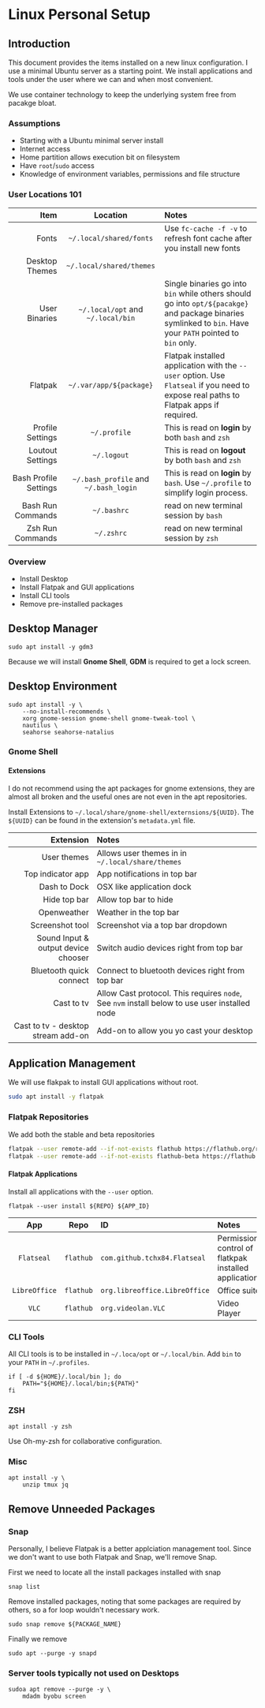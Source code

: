 # Linux Personal Setup

## Introduction

This document provides the items installed on a new linux configuration. I use a minimal Ubuntu server as a starting point. We install applications and tools under the user where we can and when most convenient.

We use container technology to keep the underlying system free from pacakge bloat.

### Assumptions
- Starting with a Ubuntu minimal server install
- Internet access
- Home partition allows execution bit on filesystem
- Have `root`/`sudo` access
- Knowledge of environment variables, permissions and file structure

### User Locations 101

| Item | Location | Notes |
|---:|:---:|:---|
| Fonts | `~/.local/shared/fonts` | Use `fc-cache -f -v` to refresh font cache after you install new fonts |
| Desktop Themes | `~/.local/shared/themes` |  |
| User Binaries | `~/.local/opt` and `~/.local/bin` | Single binaries go into `bin` while others should go into `opt/${pacakge}` and package binaries symlinked to `bin`. Have your `PATH` pointed to `bin` only. |
| Flatpak | `~/.var/app/${package}` | Flatpak installed application with the `--user` option. Use `Flatseal` if you need to expose real paths to Flatpak apps if required. |
| Profile Settings | `~/.profile` | This is read on **login** by both `bash` and `zsh` |
| Loutout Settings | `~/.logout` | This is read on **logout** by both `bash` and `zsh` |
| Bash Profile Settings | `~/.bash_profile` and `~/.bash_login` | This is read on **login** by `bash`. Use `~/.profile` to simplify login process. |
| Bash Run Commands | `~/.bashrc` | read on new terminal session by `bash` |
| Zsh Run Commands | `~/.zshrc` | read on new terminal session by `zsh` |

### Overview

- Install Desktop
- Install Flatpak and GUI applications
- Install CLI tools
- Remove pre-installed packages

## Desktop Manager

```
sudo apt install -y gdm3
```

Because we will install **Gnome Shell**, **GDM** is required to get a lock screen.

## Desktop Environment

```
sudo apt install -y \
    --no-install-recommends \
    xorg gnome-session gnome-shell gnome-tweak-tool \
    nautilus \
    seahorse seahorse-natalius
```

### Gnome Shell 

#### Extensions

I do not recommend using the apt packages for gnome extensions, they are almost all broken and the useful ones are not even in the apt repositories.

Install Extensions to `~/.local/share/gnome-shell/externsions/${UUID}`. The `${UUID}` can be found in the extension's `metadata.yml` file.

| Extension | Notes |
|---:|:---|
| User themes | Allows user themes in in `~/.local/share/themes` |
| Top indicator app | App notifications in top bar |
| Dash to Dock | OSX like application dock |
| Hide top bar | Allow top bar to hide |
| Openweather | Weather in the top bar |
| Screenshot tool | Screenshot via a top bar dropdown |
| Sound Input & output device chooser | Switch audio devices right from top bar |
| Bluetooth quick connect | Connect to bluetooth devices right from top bar |
| Cast to tv | Allow Cast protocol. This requires `node`, See `nvm` install below to use user installed node |
| Cast to tv - desktop stream add-on | Add-on to allow you yo cast your desktop |

## Application Management

We will use flakpak to install GUI applications without root.

```bash
sudo apt install -y flatpak
```

### Flatpak Repositories

We add both the stable and beta repositories

```bash
flatpak --user remote-add --if-not-exists flathub https://flathub.org/repo/flathub.flatpakrepo
flatpak --user remote-add --if-not-exists flathub-beta https://flathub.org/beta-repo/flathub-beta.flatpakrepo
```

#### Flatpak Applications

Install all applications with the `--user` option.

```
flatpak --user install ${REPO} ${APP_ID}
```

| App | Repo | ID | Notes |
|:---:|:---:|:---|:---|
| `Flatseal` | `flathub` | `com.github.tchx84.Flatseal` | Permission control of flatkpak installed applications |
| `LibreOffice` | `flathub` | `org.libreoffice.LibreOffice` | Office suite |
| `VLC` | `flathub` | `org.videolan.VLC` | Video Player |

### CLI Tools

All CLI tools is to be installed in `~/.loca/opt` or `~/.local/bin`. Add `bin` to your `PATH` in `~/.profiles`.

```
if [ -d ${HOME}/.local/bin ]; do
    PATH="${HOME}/.local/bin;${PATH}"
fi
```

### ZSH

```
apt install -y zsh
```

Use Oh-my-zsh for collaborative configuration.

### Misc

```
apt install -y \
    unzip tmux jq
```

## Remove Unneeded Packages

### Snap

Personally, I believe Flatpak is a better applciation management tool. Since we don't want to use both Flatpak and Snap, we'll remove Snap.

First we need to locate all the install packages installed with snap
```
snap list
```

Remove installed packages, noting that some packages are required by others, so a for loop wouldn't necessary work.
```
sudo snap remove ${PACKAGE_NAME}
```

Finally we remove

```
sudo apt --purge -y snapd
```

### Server tools typically not used on Desktops

```
sudoa apt remove --purge -y \
    mdadm byobu screen
